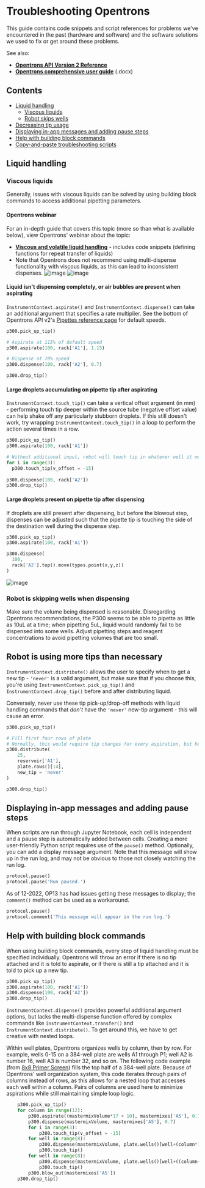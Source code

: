 # Troubleshooting Opentrons
This guide contains code snippets and script references for problems we've encountered in the past (hardware and software) and the software solutions we used to fix or get around these problems.

See also:
- **[Opentrons API Version 2 Reference](https://docs.opentrons.com/v2/new_protocol_api.html)**
- **[Opentrons comprehensive user guide](https://insights.opentrons.com/hubfs/Products/OT-2/OT-2R%20User%20Manual%20V1.0.pdf?_gl=1*19jxt1n*_ga*MjEzMDcwMDU2MS4xNjY3NTY2OTg3*_ga_66HK7MC5D7*MTY3OTkyNjM2NC41LjAuMTY3OTkyNjM2NC42MC4wLjA.*_ga_GNSMNLW4RY*MTY3OTkyNjM2NC40My4wLjE2Nzk5MjYzNjQuNjAuMC4w)** (.docx)


## Contents
- [Liquid handling](#liquid-handling)
  - [Viscous liquids](#viscous-liquids)
  - [Robot skips wells](#robot-is-skipping-wells-when-dispensing)
- [Decreasing tip usage](#robot-is-using-more-tips-than-necessary)
- [Displaying in-app messages and adding pause steps](#displaying-in-app-messages-and-adding-pause-steps)
- [Help with building block commands](#help-with-building-block-commands)
- [Copy-and-paste troubleshooting scripts](#copy-and-paste-troubleshooting-scripts)

## Liquid handling
### Viscous liquids
Generally, issues with viscous liquids can be solved by using building block commands to access additional pipetting parameters.

#### Opentrons webinar
For an in-depth guide that covers this topic (more so than what is available below), view Opentrons' webinar about the topic:
- **[Viscous and volatile liquid handling](https://insights.opentrons.com/lp/webinar-01-11-23-tips-and-tricks-viscous-liquids-typ?submissionGuid=8d793e68-d66e-499f-9713-9c2d932e8856)** - includes code snippets (defining functions for repeat transfer of liquids)
- Note that Opentrons does not recommend using multi-dispense functionality with viscous liquids, as this can lead to inconsistent dispenses.
![image](https://user-images.githubusercontent.com/119699492/228332276-c4ec9eed-4119-4e54-a627-eac56bbb5ac4.png)
![image](https://user-images.githubusercontent.com/119699492/228573374-ab40ed4d-1d8a-4f38-9574-7c72d7468aaa.png)


#### Liquid isn't dispensing completely, or air bubbles are present when aspirating
`InstrumentContext.aspirate()` and `InstrumentContext.dispense()` can take an additional argument that specifies a rate multiplier. See the bottom of Opentrons API v2's [Pipettes reference page](https://docs.opentrons.com/v2/new_pipette.html) for default speeds.

```python
p300.pick_up_tip()

# Aspirate at 115% of default speed
p300.aspirate(100, rack['A1'], 1.15)

# Dispense at 70% speed
p300.dispense(100, rack['A2'], 0.7)

p300.drop_tip()
```
#### Large droplets accumulating on pipette tip after aspirating
`InstrumentContext.touch_tip()` can take a vertical offset argument (in mm) - performing touch tip deeper within the source tube (negative offset value) can help shake off any particularly stubborn droplets. If this still doesn't work, try wrapping `InstrumentContext.touch_tip()` in a loop to perform the action several times in a row.
```python
p300.pick_up_tip()
p300.aspirate(100, rack['A1'])

# Without additional input, robot will touch tip in whatever well it most recently referenced
for i in range(3):
  p300.touch_tip(v_offset = -15)
  
p300.dispense(100, rack['A2'])
p300.drop_tip()
```

#### Large droplets present on pipette tip after dispensing
If droplets are still present after dispensing, but before the blowout step, dispenses can be adjusted such that the pipette tip is touching the side of the destination well during the dispense step.
```python
p300.pick_up_tip()
p300.aspirate(100, rack['A1'])

p300.dispense(
  100,
  rack['A2'].top().move(types.point(x,y,z))
) 
```
![image](https://user-images.githubusercontent.com/119699492/228574261-4521577d-c851-40c7-ac14-537117f60a42.png)


### Robot is skipping wells when dispensing
Make sure the volume being dispensed is reasonable. Disregarding Opentrons recommendations, the P300 seems to be able to pipette as little as 10uL at a time; when pipetting 5uL, liquid would randomly fail to be dispensed into some wells. Adjust pipetting steps and reagent concentrations to avoid pipetting volumes that are too small.

## Robot is using more tips than necessary
`InstrumentContext.distribute()` allows the user to specify when to get a new tip - `'never'` is a valid argument, but make sure that if you choose this, you're using `InstrumentContext.pick_up_tip()` and `InstrumentContext.drop_tip()` before and after distributing liquid.

Conversely, never use these tip pick-up/drop-off methods with liquid handling commands that *don't* have the `'never'` new-tip argument - this will cause an error.

```python
p300.pick_up_tip()

# Fill first four rows of plate
# Normally, this would require tip changes for every aspiration, but here we're forcing Opentrons to only use one tip
p300.distribute(
    25,
    reservoir['A1'],
    plate.rows()[:4],
    new_tip = 'never'
)

p300.drop_tip()
```

## Displaying in-app messages and adding pause steps
When scripts are run through Jupyter Notebook, each cell is independent and a pause step is automatically added between cells. Creating a more user-friendly Python script requires use of the `pause()` method. Optionally, you can add a display message argument. Note that this message will show up in the run log, and may not be obvious to those not closely watching the run log.
```python
protocol.pause()
protocol.pause('Run paused.')
```

As of 12-2022, OP13 has had issues getting these messages to display; the `comment()` method can be used as a workaround.
```python
protocol.pause()
protocol.comment('This message will appear in the run log.')
```

## Help with building block commands
When using building block commands, every step of liquid handling must be specified individually. Opentrons will throw an error if there is no tip attached and it is told to aspirate, or if there is still a tip attached and it is told to pick up a new tip.

```python
p300.pick_up_tip()
p300.aspirate(100, rack['A1'])
p300.dispense(100, rack['A2'])
p300.drop_tip()
```

`InstrumentContext.dispense()` provides powerful additional argument options, but lacks the multi-dispense function offered by complex commands like
`InstrumentContext.transfer()` and `InstrumentContext.distribute()`. To get around this, we have to get creative with nested loops.

Within well plates, Opentrons organizes wells by column, then by row. For example, wells 0-15 on a 384-well plate are wells A1 through P1; well A2 is number 16, well A3 is number 32, and so on. The following code example (from [8x8 Primer Screen](2022-11-17_8x8primerScreen.py)) fills the top half of a 384-well plate. Because of Opentrons' well organization system, this code iterates through pairs of columns instead of rows, as this allows for a nested loop that accesses each well within a column. Pairs of columns are used here to minimize aspirations while still maintaining simple loop logic.
```python
    p300.pick_up_tip()
    for column in range(12):
        p300.aspirate((mastermixVolume*17 + 10), mastermixes['A5'], 0.7)
        p300.dispense(mastermixVolume, mastermixes['A5'], 0.7)
        for i in range(3):
            p300.touch_tip(v_offset = -15)
        for well in range(8):
            p300.dispense(mastermixVolume, plate.wells()[well+(column*16)], 0.7)
            p300.touch_tip()
        for well in range(8):
            p300.dispense(mastermixVolume, plate.wells()[well+((column+12)*16)], 0.7)
            p300.touch_tip()
        p300.blow_out(mastermixes['A5'])
    p300.drop_tip()
```
